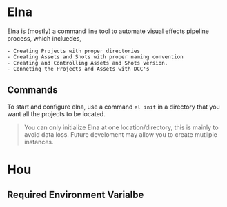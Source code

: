 # Elna
Elna is (mostly) a command line tool to automate visual effects pipeline process, which incluedes,

    - Creating Projects with proper directories
    - Creating Assets and Shots with proper naming convention
    - Creating and Controlling Assets and Shots version.
    - Conneting the Projects and Assets with DCC's 

## Commands
To start and configure elna, use a command `el init` in a directory that you want all the projects to be located. 
> You can only initialize Elna at one location/directory, this is mainly to avoid data loss. Future develoment may allow you to create mutilple instances.


# Hou
## Required Environment Varialbe